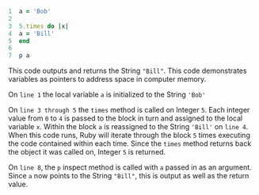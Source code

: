 ```ruby
1  a = 'Bob'
2  
3  5.times do |x|
4  a = 'Bill'
5  end
6  
7  p a
```

This code outputs and returns the String `"Bill"`. This code demonstrates variables as pointers to address space in computer memory.

On `line 1` the local variable `a` is initialized to the String `'Bob'`

On `line 3 through 5` the `times` method is called on Integer `5`.  Each integer value from `0` to `4` is passed to the block in turn and assigned to the local variable `x`. Within the block `a` is reassigned to the String `'Bill'` on `line 4`.  When this code runs, Ruby will iterate through the block `5` times executing the code contained within each time.  Since the `times` method returns back the object it was called on, Integer `5` is returned.

On `line 8`, the `p` inspect method is called with `a` passed in as an argument.  Since `a` now points to the String `"Bill"`, this is output as well as the return value.
